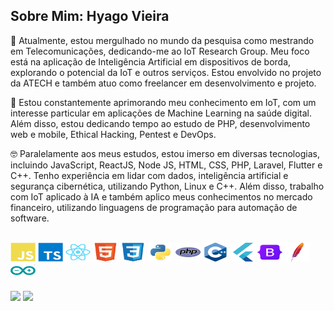 ## Sobre Mim: Hyago Vieira
🔭 Atualmente, estou mergulhado no mundo da pesquisa como mestrando em Telecomunicações, dedicando-me ao IoT Research Group. Meu foco está na aplicação de Inteligência Artificial em dispositivos de borda, explorando o potencial da IoT e outros serviços. Estou envolvido no projeto da ATECH e também atuo como freelancer em desenvolvimento e projeto.

🌱 Estou constantemente aprimorando meu conhecimento em IoT, com um interesse particular em aplicações de Machine Learning na saúde digital. Além disso, estou dedicando tempo ao estudo de PHP, desenvolvimento web e mobile, Ethical Hacking, Pentest e DevOps.

🤓 Paralelamente aos meus estudos, estou imerso em diversas tecnologias, incluindo JavaScript, ReactJS, Node JS, HTML, CSS, PHP, Laravel, Flutter e C++. Tenho experiência em lidar com dados, inteligência artificial e segurança cibernética, utilizando Python, Linux e C++. Além disso, trabalho com IoT aplicado à IA e também aplico meus conhecimentos no mercado financeiro, utilizando linguagens de programação para automação de software.

<div style="display: inline_block"><br>
  <img align="center" alt="Hyago-Js" height="30" width="40" src="https://raw.githubusercontent.com/devicons/devicon/master/icons/javascript/javascript-plain.svg">
  <img align="center" alt="Hyago-Ts" height="30" width="40" src="https://raw.githubusercontent.com/devicons/devicon/master/icons/typescript/typescript-plain.svg">
  <img align="center" alt="Hyago-React" height="30" width="40" src="https://raw.githubusercontent.com/devicons/devicon/master/icons/react/react-original.svg">
  <img align="center" alt="Hyago-HTML" height="30" width="40" src="https://raw.githubusercontent.com/devicons/devicon/master/icons/html5/html5-original.svg">
  <img align="center" alt="Hyago-CSS" height="30" width="40" src="https://raw.githubusercontent.com/devicons/devicon/master/icons/css3/css3-original.svg">
  <img align="center" alt="Hyago-Python" height="30" width="40" src="https://raw.githubusercontent.com/devicons/devicon/master/icons/python/python-original.svg"> 
  <img align="center" alt="Hyago-PHP" height="30" width="40" src="https://raw.githubusercontent.com/devicons/devicon/master/icons/php/php-original.svg"> 
  <img align="center" alt="Hyago-Cplusplus" height="30" width="40" src="https://raw.githubusercontent.com/devicons/devicon/master/icons/cplusplus/cplusplus-original.svg"> 
  <img align="center" alt="Hyago-Flutter" height="30" width="40" src="https://raw.githubusercontent.com/devicons/devicon/master/icons/flutter/flutter-original.svg"> 
  <img align="center" alt="Hyago-Apache" height="30" width="40" src="https://raw.githubusercontent.com/devicons/devicon/master/icons/bootstrap/bootstrap-original.svg"> 
  <img align="center" alt="Hyago-Bootstrap" height="30" width="40" src="https://raw.githubusercontent.com/devicons/devicon/master/icons/apache/apache-original.svg"> 
  <img align="center" alt="Hyago-Bootstrap" height="30" width="40" src="https://raw.githubusercontent.com/devicons/devicon/master/icons/arduino/arduino-original.svg"> 
  
</div>

<br>

<div> 
  <a href = "mailto:hyago.silva@mtel.inatel.br"><img src="https://img.shields.io/badge/-outlook-%23333?style=for-the-badge&logo=gmail&logoColor=blue" target="_blank"></a>
  <a href="https://www.linkedin.com/in/hyagovieira/" target="_blank"><img src="https://img.shields.io/badge/-LinkedIn-%230077B5?style=for-the-badge&logo=linkedin&logoColor=white" target="_blank"></a> 
</div>


